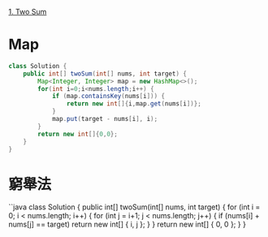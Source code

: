 [1. Two Sum](https://leetcode.com/problems/two-sum)

# Map

```java
class Solution {
    public int[] twoSum(int[] nums, int target) {
        Map<Integer, Integer> map = new HashMap<>();
        for(int i=0;i<nums.length;i++) {
            if (map.containsKey(nums[i])) {
                return new int[]{i,map.get(nums[i])};
            }
            map.put(target - nums[i], i);
        }
        return new int[]{0,0};
    }
}
```

# 窮舉法

``java
class Solution {
    public int[] twoSum(int[] nums, int target) {
        for (int i = 0; i < nums.length; i++) {
            for (int j = i+1; j < nums.length; j++) {
                if (nums[i] + nums[j] == target) return new int[] { i, j };
            }
        }
        return new int[] { 0, 0 };
    }
}
```
